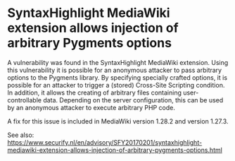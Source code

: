 # SyntaxHighlight MediaWiki extension allows injection of arbitrary Pygments options
A vulnerability was found in the SyntaxHighlight MediaWiki extension. Using this vulnerability it is possible for an anonymous attacker to pass arbitrary options to the Pygments library. By specifying specially crafted options, it is possible for an attacker to trigger a (stored) Cross-Site Scripting condition. In addition, it allows the creating of arbitrary files containing user-controllable data. Depending on the server configuration, this can be used by an anonymous attacker to execute arbitrary PHP code.

A fix for this issue is included in MediaWiki version 1.28.2 and version 1.27.3.

See also:
https://www.securify.nl/en/advisory/SFY20170201/syntaxhighlight-mediawiki-extension-allows-injection-of-arbitrary-pygments-options.html
